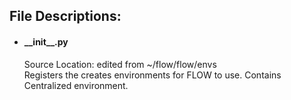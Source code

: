 ## File Descriptions:
- #### \_\_init\_\_.py 
    Source Location: edited from ~/flow/flow/envs\
    Registers the creates environments for FLOW to use. Contains Centralized environment.
    
